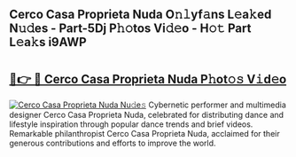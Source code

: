 ## Cerco Casa Proprieta Nuda O𝚗𝚕yf𝚊ns L𝚎a𝚔ed N𝚞𝚍es - Part-5Dj P𝚑𝚘tos Vi𝚍𝚎o - H𝚘𝚝 Part L𝚎a𝚔s i9AWP

# <h2><a href="http://kfcgbol.oniu.top/?m=Cerco+Casa+Proprieta+Nuda">🔗👉 🔴 Cerco Casa Proprieta Nuda P𝚑ot𝚘𝚜 V𝚒d𝚎o</a></h2>

[![Cerco Casa Proprieta Nuda Nu𝚍e𝚜](https://i.imgur.com/0qMVB7G.gif)](http://kfcgbol.oniu.top/?m=Cerco+Casa+Proprieta+Nuda)
Cybernetic performer and multimedia designer Cerco Casa Proprieta Nuda, celebrated for distributing dance and lifestyle inspiration through popular dance trends and brief videos. Remarkable philanthropist Cerco Casa Proprieta Nuda, acclaimed for their generous contributions and efforts to improve the world.  
